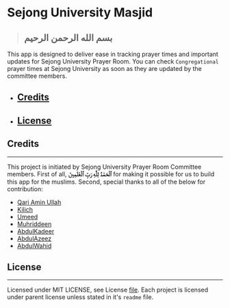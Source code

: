 # Sejong University Masjid
 
> ## بسم الله الرحمن الرحيم

This app is designed to deliver ease in tracking prayer times and important updates for Sejong University Prayer Room. You can check `Congregational` prayer times at Sejong University as soon as they are updated by the committee members.

* ## [Credits](##credits)
* ## [License](##license)

## Credits
---
This project is initiated by Sejong University Prayer Room Committee members. First of all, **ٱلْحَمْدُ لِلَّٰهِ رَبِّ ٱلْعَٰلَمِينَ‎** for making it possible for us to build this app for the muslims. Second, special thanks to all of the below for contribution:

* [Qari Amin Ullah](https://github.com/Aminullah6264)
* [Kilich](https://github.com/Kilichbek)
* [Umeed](https://github.com/undigitals)
* [Muhriddeen](https://github.com/MukhriddinMike)
* [AbdulKadeer]()
* [AbdulAzeez](https://github.com/aliabdulazeez)
* [AbdulWahid](https://github.com/abdulwahid2802)


## License
---

Licensed under MIT LICENSE, see License [file](https://github.com/abdulwahid2802/sum/blob/master/LICENSE.md). Each project is licensed under parent license unless stated in it's `readme` file.